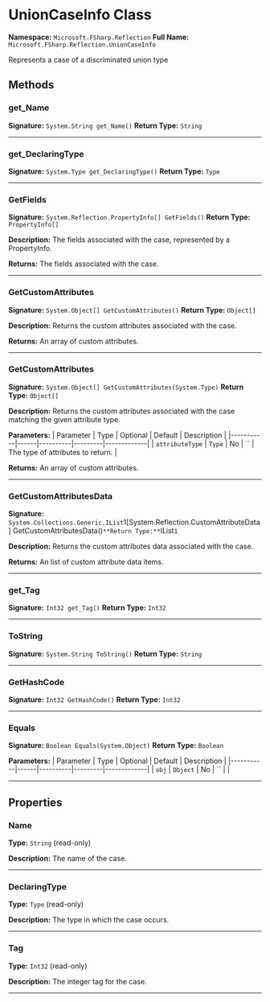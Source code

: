 # UnionCaseInfo Class

**Namespace:** `Microsoft.FSharp.Reflection`
**Full Name:** `Microsoft.FSharp.Reflection.UnionCaseInfo`

Represents a case of a discriminated union type

## Methods

### get_Name

**Signature:** `System.String get_Name()`
**Return Type:** `String`

---

### get_DeclaringType

**Signature:** `System.Type get_DeclaringType()`
**Return Type:** `Type`

---

### GetFields

**Signature:** `System.Reflection.PropertyInfo[] GetFields()`
**Return Type:** `PropertyInfo[]`

**Description:** The fields associated with the case, represented by a PropertyInfo.

**Returns:** The fields associated with the case.

---

### GetCustomAttributes

**Signature:** `System.Object[] GetCustomAttributes()`
**Return Type:** `Object[]`

**Description:** Returns the custom attributes associated with the case.

**Returns:** An array of custom attributes.

---

### GetCustomAttributes

**Signature:** `System.Object[] GetCustomAttributes(System.Type)`
**Return Type:** `Object[]`

**Description:** Returns the custom attributes associated with the case matching the given attribute type.

**Parameters:**
| Parameter | Type | Optional | Default | Description |
|-----------|------|----------|---------|-------------|
| `attributeType` | `Type` | No | `` | The type of attributes to return. |

**Returns:** An array of custom attributes.

---

### GetCustomAttributesData

**Signature:** `System.Collections.Generic.IList`1[System.Reflection.CustomAttributeData] GetCustomAttributesData()`
**Return Type:** `IList`1`

**Description:** Returns the custom attributes data associated with the case.

**Returns:** An list of custom attribute data items.

---

### get_Tag

**Signature:** `Int32 get_Tag()`
**Return Type:** `Int32`

---

### ToString

**Signature:** `System.String ToString()`
**Return Type:** `String`

---

### GetHashCode

**Signature:** `Int32 GetHashCode()`
**Return Type:** `Int32`

---

### Equals

**Signature:** `Boolean Equals(System.Object)`
**Return Type:** `Boolean`

**Parameters:**
| Parameter | Type | Optional | Default | Description |
|-----------|------|----------|---------|-------------|
| `obj` | `Object` | No | `` |  |

---

## Properties

### Name

**Type:** `String` (read-only)

**Description:** The name of the case.

---

### DeclaringType

**Type:** `Type` (read-only)

**Description:** The type in which the case occurs.

---

### Tag

**Type:** `Int32` (read-only)

**Description:** The integer tag for the case.

---